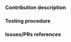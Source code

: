 <!--
We cares a lot about code quality.
Therefore, before describing what your contribution is about, we would like
you to make sure that your modifications are compliant with our coding conventions
-->

### Contribution description

<!--
Description (as detailed as possible) of your contribution.
- describe the part/s of RIOT is (are) involved
- if it's a bug fix, describe the bug that it solves and how it is solved
- you can give more information about how to test your changes
-->

### Testing procedure

<!--
How should your contribution be tested? provide at least the following steps:
- which test, example or piece of code need to be compiled
- Expected output on success or error
-->

### Issues/PRs references

<!--
Use keywords with the link to the issue you want to resolve, this way some actions can perform automatically, e.g. closing an issue
- If the PR fix an issue: Close, Closes, Fix, Fixes or Resolve
- If the PR is related to another one or issue: see, see also
- If another PR need to be merged before this one: Depend on or Depends on
Examples: 
Fixes #135, see also #135, depends on #135, etc
See more about this feature: https://help.github.com/articles/closing-issues-using-keywords/.
-->
